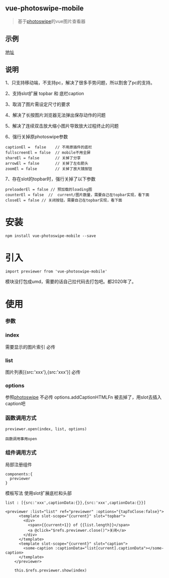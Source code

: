 ## vue-photoswipe-mobile

> 基于[photoswipe](http://photoswipe.com)的vue图片查看器

## 示例  
[地址](https://m.9ji.com/product/comment/38904?type=5) 

## 说明

1、只支持移动端，不支持pc，解决了很多手势问题，所以割舍了pc的支持。

2、支持slot扩展 topbar 和 底栏caption

3、取消了图片需设定尺寸的要求

4、解决了长按图片浏览器无法弹出保存动作的问题

5、解决了连续双击放大缩小图片导致放大过程终止的问题

6、强行关掉原photoswipe参数
````
captionEl =  false    // 不用原插件的底栏
fullscreenEl = false  // mobile不用全屏
shareEl = false       // 关掉了分享
arrowEl = false       // 关掉了左右箭头
zoomEl = false        // 关掉了放大镜按钮
````
7、存在slot的topbar时，强行关掉了以下参数

```
preloaderEl = false // 预加载的loading图
counterEl = false  //  current/图片数量，需要自己在topbar实现，看下面
closeEl = false // 关闭按钮，需要自己在topbar实现，看下面
```

# 安装
```
npm install vue-photoswipe-mobile --save
```
# 引入
```
import previewer from 'vue-photoswipe-mobile'
```
模块没打包成umd，需要的话自己拉代码去打包吧。都2020年了。

# 使用

### 参数


### index 
需要显示的图片索引 必传

### list    
图片列表[{src:'xxx'},{src:'xxx'}] 必传

### options 
参照[photoswipe](http://photoswipe.com) 不必传
options.addCaptionHTMLFn 被去掉了，用slot去插入caption吧

### 函数调用方式
```
previewer.open(index, list, options)

函数调用事用open
```
### 组件调用方式

局部注册组件
```
components:{
  previewer
}
```
模板写法
使用slot扩展底栏和头部
```
list : [{src:'xxx',captionData:{}},{src:'xxx',captionData:{}}]
```
```
<previewer :list="list" ref="previewer" :options="{tapToClose:false}">
      <template slot-scope="{current}" slot="topbar">
        <div>
          <span>{{current+1}} of {{list.length}}</span>
          <a @click="$refs.previewer.close()">关闭</a>
        </div>
      </template>
      <template slot-scope="{current}" slot="caption">
        <some-caption :captionData="list[current].captionData"></some-caption>
      </template>
    </previewer>

    this.$refs.previewer.show(index)
```



